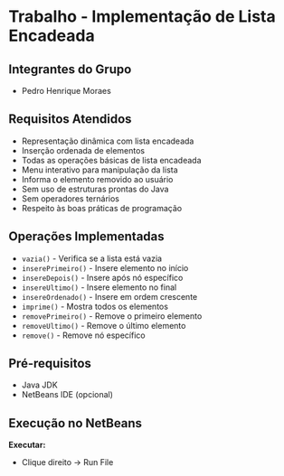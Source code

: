 # Trabalho - Implementação de Lista Encadeada

## Integrantes do Grupo
- Pedro Henrique Moraes

## Requisitos Atendidos
- Representação dinâmica com lista encadeada
- Inserção ordenada de elementos
- Todas as operações básicas de lista encadeada
- Menu interativo para manipulação da lista
- Informa o elemento removido ao usuário
- Sem uso de estruturas prontas do Java
- Sem operadores ternários
- Respeito às boas práticas de programação

## Operações Implementadas
- `vazia()` - Verifica se a lista está vazia
- `inserePrimeiro()` - Insere elemento no início
- `insereDepois()` - Insere após nó específico  
- `insereUltimo()` - Insere elemento no final
- `insereOrdenado()` - Insere em ordem crescente
- `imprime()` - Mostra todos os elementos
- `removePrimeiro()` - Remove o primeiro elemento
- `removeUltimo()` - Remove o último elemento
- `remove()` - Remove nó específico

## Pré-requisitos
- Java JDK
- NetBeans IDE (opcional)

## Execução no NetBeans

**Executar:**
   - Clique direito → Run File
